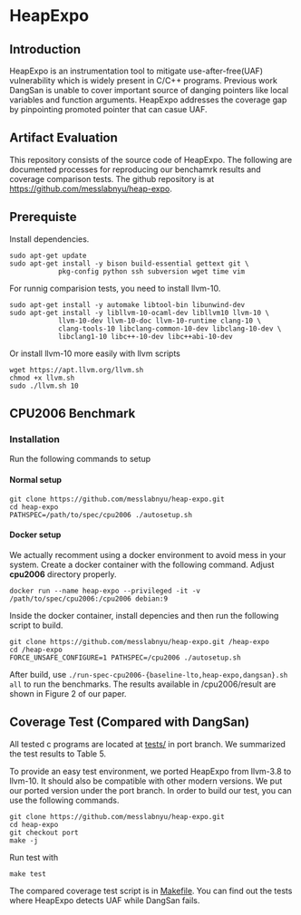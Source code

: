 # HeapExpo

## Introduction
HeapExpo is an instrumentation tool to mitigate use-after-free(UAF) vulnerability which is widely present in C/C++ programs. Previous work DangSan is unable to cover important source of danging pointers like local variables and function arguments. HeapExpo addresses the coverage gap by pinpointing promoted pointer that can casue UAF. 

## Artifact Evaluation
This repository consists of the source code of HeapExpo. The following are documented processes for reproducing our benchamrk results and coverage comparison tests. The github repository is at https://github.com/messlabnyu/heap-expo.

## Prerequiste
Install dependencies. 

```
sudo apt-get update
sudo apt-get install -y bison build-essential gettext git \
            pkg-config python ssh subversion wget time vim
```

For runnig comparision tests, you need to install llvm-10.
```
sudo apt-get install -y automake libtool-bin libunwind-dev
sudo apt-get install -y libllvm-10-ocaml-dev libllvm10 llvm-10 \
            llvm-10-dev llvm-10-doc llvm-10-runtime clang-10 \
            clang-tools-10 libclang-common-10-dev libclang-10-dev \
            libclang1-10 libc++-10-dev libc++abi-10-dev
```

Or install llvm-10 more easily with llvm scripts
```
wget https://apt.llvm.org/llvm.sh
chmod +x llvm.sh
sudo ./llvm.sh 10
```


## CPU2006 Benchmark 
### Installation

Run the following commands to setup

#### Normal setup
```
git clone https://github.com/messlabnyu/heap-expo.git
cd heap-expo
PATHSPEC=/path/to/spec/cpu2006 ./autosetup.sh
```
#### Docker setup
We actually recomment using a docker environment to avoid mess in your system. Create a docker container with the following command. Adjust **cpu2006** directory properly.
```
docker run --name heap-expo --privileged -it -v /path/to/spec/cpu2006:/cpu2006 debian:9
```
Inside the docker container, install depencies and then run the following script to build.
```
git clone https://github.com/messlabnyu/heap-expo.git /heap-expo
cd /heap-expo
FORCE_UNSAFE_CONFIGURE=1 PATHSPEC=/cpu2006 ./autosetup.sh
```

After build, use `./run-spec-cpu2006-{baseline-lto,heap-expo,dangsan}.sh all` to run the benchmarks. The results available in /cpu2006/result are shown in Figure 2 of our paper. 

## Coverage Test (Compared with DangSan) 

All tested c programs are located at [tests/](https://github.com/messlabnyu/heap-expo/tree/port/tests) in port branch. We summarized the test results to Table 5.

To provide an easy test environment, we ported HeapExpo from llvm-3.8 to llvm-10. It should also be compatible with other modern versions. We put our ported version under the port branch. In order to build our test, you can use the following commands.

```
git clone https://github.com/messlabnyu/heap-expo.git
cd heap-expo
git checkout port
make -j
```

Run test with 
```
make test
```

The  compared coverage test script is in [Makefile](https://github.com/messlabnyu/heap-expo/blob/port/tests/Makefile). You can find out the tests where HeapExpo detects UAF while DangSan fails.
